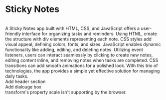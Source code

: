 # Sticky Notes
<br>
A Sticky Notes app built with HTML, CSS, and JavaScript offers a user-friendly interface for organizing tasks and reminders. Using HTML, create the structure with div elements representing each note. CSS styles add visual appeal, defining colors, fonts, and sizes. JavaScript enables dynamic functionality like adding, editing, and deleting notes. Utilizing event listeners, users can interact seamlessly by clicking to create new notes, editing content inline, and removing notes when tasks are completed. CSS transitions can add smooth animations for a polished look. With this trio of technologies, the app provides a simple yet effective solution for managing daily tasks.

<br>
Add header section 
<br>
Add dialouge box
<br>
transform's property scale isn't supporting by the browser.